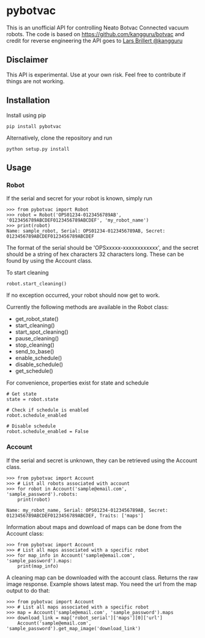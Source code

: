 # pybotvac

This is an unofficial API for controlling Neato Botvac Connected vacuum robots.
The code is based on https://github.com/kangguru/botvac and credit for reverse engineering the API goes to
[Lars Brillert @kangguru](https://github.com/kangguru)

## Disclaimer
This API is experimental. Use at your own risk. Feel free to contribute if things are not working.

## Installation
Install using pip

    pip install pybotvac

Alternatively, clone the repository and run

    python setup.py install

## Usage
### Robot
If the serial and secret for your robot is known, simply run

    >>> from pybotvac import Robot
    >>> robot = Robot('OPS01234-0123456789AB', '0123456789ABCDEF0123456789ABCDEF', 'my_robot_name')
    >>> print(robot)
    Name: sample_robot, Serial: OPS01234-0123456789AB, Secret: 0123456789ABCDEF0123456789ABCDEF

The format of the serial should be 'OPSxxxxx-xxxxxxxxxxxx', and the secret should be a string of hex characters 32 characters long.
These can be found by using the Account class.

To start cleaning

    robot.start_cleaning()

If no exception occurred, your robot should now get to work.

Currently the following methods are available in the Robot class:

* get_robot_state()
* start_cleaning()
* start_spot_cleaning()
* pause_cleaning()
* stop_cleaning()
* send_to_base()
* enable_schedule()
* disable_schedule()
* get_schedule()

For convenience, properties exist for state and schedule

    # Get state
    state = robot.state

    # Check if schedule is enabled
    robot.schedule_enabled

    # Disable schedule
    robot.schedule_enabled = False

### Account
If the serial and secret is unknown, they can be retrieved using the Account class.

    >>> from pybotvac import Account
    >>> # List all robots associated with account
    >>> for robot in Account('sample@email.com', 'sample_password').robots:
        print(robot)

    Name: my_robot_name, Serial: OPS01234-0123456789AB, Secret: 0123456789ABCDEF0123456789ABCDEF, Traits: ['maps']

Information about maps and download of maps can be done from the Account class:

    >>> from pybotvac import Account
    >>> # List all maps associated with a specific robot
    >>> for map_info in Account('sample@email.com', 'sample_password').maps:
        print(map_info)

A cleaning map can be downloaded with the account class. Returns the raw image response. Example shows latest map.
 You need the url from the map output to do that:

    >>> from pybotvac import Account
    >>> # List all maps associated with a specific robot
    >>> map = Account('sample@email.com', 'sample_password').maps
    >>> download_link = map['robot_serial']['maps'][0]['url']
        Account('sample@email.com', 'sample_password').get_map_image('download_link')
